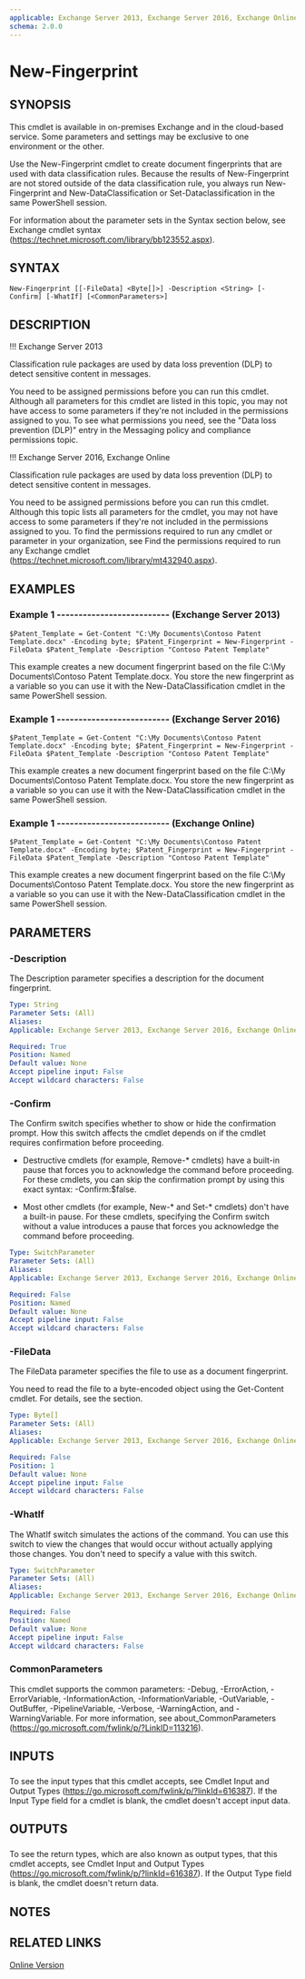 ```yaml
---
applicable: Exchange Server 2013, Exchange Server 2016, Exchange Online
schema: 2.0.0
---
```


# New-Fingerprint

## SYNOPSIS
This cmdlet is available in on-premises Exchange and in the cloud-based service. Some parameters and settings may be exclusive to one environment or the other.

Use the New-Fingerprint cmdlet to create document fingerprints that are used with data classification rules. Because the results of New-Fingerprint are not stored outside of the data classification rule, you always run New-Fingerprint and New-DataClassification or Set-Dataclassification in the same PowerShell session.

For information about the parameter sets in the Syntax section below, see Exchange cmdlet syntax (https://technet.microsoft.com/library/bb123552.aspx).

## SYNTAX

```
New-Fingerprint [[-FileData] <Byte[]>] -Description <String> [-Confirm] [-WhatIf] [<CommonParameters>]
```

## DESCRIPTION
!!! Exchange Server 2013

Classification rule packages are used by data loss prevention (DLP) to detect sensitive content in messages.

You need to be assigned permissions before you can run this cmdlet. Although all parameters for this cmdlet are listed in this topic, you may not have access to some parameters if they're not included in the permissions assigned to you. To see what permissions you need, see the "Data loss prevention (DLP)" entry in the Messaging policy and compliance permissions topic.

!!! Exchange Server 2016, Exchange Online

Classification rule packages are used by data loss prevention (DLP) to detect sensitive content in messages.

You need to be assigned permissions before you can run this cmdlet. Although this topic lists all parameters for the cmdlet, you may not have access to some parameters if they're not included in the permissions assigned to you. To find the permissions required to run any cmdlet or parameter in your organization, see Find the permissions required to run any Exchange cmdlet (https://technet.microsoft.com/library/mt432940.aspx).

## EXAMPLES

### Example 1 -------------------------- (Exchange Server 2013)
```
$Patent_Template = Get-Content "C:\My Documents\Contoso Patent Template.docx" -Encoding byte; $Patent_Fingerprint = New-Fingerprint -FileData $Patent_Template -Description "Contoso Patent Template"
```

This example creates a new document fingerprint based on the file C:\\My Documents\\Contoso Patent Template.docx. You store the new fingerprint as a variable so you can use it with the New-DataClassification cmdlet in the same PowerShell session.

### Example 1 -------------------------- (Exchange Server 2016)
```
$Patent_Template = Get-Content "C:\My Documents\Contoso Patent Template.docx" -Encoding byte; $Patent_Fingerprint = New-Fingerprint -FileData $Patent_Template -Description "Contoso Patent Template"
```

This example creates a new document fingerprint based on the file C:\\My Documents\\Contoso Patent Template.docx. You store the new fingerprint as a variable so you can use it with the New-DataClassification cmdlet in the same PowerShell session.

### Example 1 -------------------------- (Exchange Online)
```
$Patent_Template = Get-Content "C:\My Documents\Contoso Patent Template.docx" -Encoding byte; $Patent_Fingerprint = New-Fingerprint -FileData $Patent_Template -Description "Contoso Patent Template"
```

This example creates a new document fingerprint based on the file C:\\My Documents\\Contoso Patent Template.docx. You store the new fingerprint as a variable so you can use it with the New-DataClassification cmdlet in the same PowerShell session.

## PARAMETERS

### -Description
The Description parameter specifies a description for the document fingerprint.

```yaml
Type: String
Parameter Sets: (All)
Aliases:
Applicable: Exchange Server 2013, Exchange Server 2016, Exchange Online

Required: True
Position: Named
Default value: None
Accept pipeline input: False
Accept wildcard characters: False
```

### -Confirm
The Confirm switch specifies whether to show or hide the confirmation prompt. How this switch affects the cmdlet depends on if the cmdlet requires confirmation before proceeding.

- Destructive cmdlets (for example, Remove-\* cmdlets) have a built-in pause that forces you to acknowledge the command before proceeding. For these cmdlets, you can skip the confirmation prompt by using this exact syntax: -Confirm:$false.

- Most other cmdlets (for example, New-\* and Set-\* cmdlets) don't have a built-in pause. For these cmdlets, specifying the Confirm switch without a value introduces a pause that forces you acknowledge the command before proceeding.

```yaml
Type: SwitchParameter
Parameter Sets: (All)
Aliases:
Applicable: Exchange Server 2013, Exchange Server 2016, Exchange Online

Required: False
Position: Named
Default value: None
Accept pipeline input: False
Accept wildcard characters: False
```

### -FileData
The FileData parameter specifies the file to use as a document fingerprint.

You need to read the file to a byte-encoded object using the Get-Content cmdlet. For details, see the section.

```yaml
Type: Byte[]
Parameter Sets: (All)
Aliases:
Applicable: Exchange Server 2013, Exchange Server 2016, Exchange Online

Required: False
Position: 1
Default value: None
Accept pipeline input: False
Accept wildcard characters: False
```

### -WhatIf
The WhatIf switch simulates the actions of the command. You can use this switch to view the changes that would occur without actually applying those changes. You don't need to specify a value with this switch.

```yaml
Type: SwitchParameter
Parameter Sets: (All)
Aliases:
Applicable: Exchange Server 2013, Exchange Server 2016, Exchange Online

Required: False
Position: Named
Default value: None
Accept pipeline input: False
Accept wildcard characters: False
```

### CommonParameters
This cmdlet supports the common parameters: -Debug, -ErrorAction, -ErrorVariable, -InformationAction, -InformationVariable, -OutVariable, -OutBuffer, -PipelineVariable, -Verbose, -WarningAction, and -WarningVariable. For more information, see about_CommonParameters (https://go.microsoft.com/fwlink/p/?LinkID=113216).

## INPUTS

###  
To see the input types that this cmdlet accepts, see Cmdlet Input and Output Types (https://go.microsoft.com/fwlink/p/?linkId=616387). If the Input Type field for a cmdlet is blank, the cmdlet doesn't accept input data.

## OUTPUTS

###  
To see the return types, which are also known as output types, that this cmdlet accepts, see Cmdlet Input and Output Types (https://go.microsoft.com/fwlink/p/?linkId=616387). If the Output Type field is blank, the cmdlet doesn't return data.

## NOTES

## RELATED LINKS

[Online Version](https://technet.microsoft.com/library/b579682a-9922-4db0-b524-bcea0d2cef9b.aspx)

